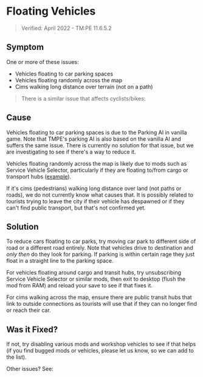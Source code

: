 # Floating Vehicles

> Verified: April 2022 - TM:PE 11.6.5.2

## Symptom

One or more of these issues:

* Vehicles floating to car parking spaces
* Vehicles floating randomly across the map
* Cims walking long distance over terrain (not on a path)

> There is a similar issue that affects
> cyclists/bikes: [](Floating-cyclists-and-discarded-bicycles.md)

## Cause

Vehicles floating to car parking spaces is due to the Parking AI in vanilla game. Note that TMPE's parking AI is also
based on the vanilla AI and suffers the same issue. There is currently no solution for that issue, but we are
investigating to see if there's a way to reduce it.

Vehicles floating randomly across the map is likely due to mods such as Service Vehicle Selector, particularly if they
are floating to/from cargo or transport
hubs ([example](https://steamcommunity.com/app/255710/discussions/0/3949028823313156915/)).

If it's cims (pedestrians) walking long distance over land (not paths or roads), we do not currently know what causes
that. It is possibly related to tourists trying to leave the city if their vehicle has despawned or if they can't find
public transport, but that's not confirmed yet.

## Solution

To reduce cars floating to car parks, try moving car park to different side of road or a different road entirely. Note
that vehicles drive to destination and _only then_ do they look for parking. If parking is within certain rage they just
float in a straight line to the parking space.

For vehicles floating around cargo and transit hubs, try unsubscribing Service Vehicle Selector or similar mods, then
exit to desktop (flush the mod from RAM) and reload your save to see if that fixes it.

For cims walking across the map, ensure there are public transit hubs that link to outside connections as tourists will
use that if they can no longer find or reach their car.

## Was it Fixed?

If not, try disabling various mods and workshop vehicles to see if that helps (if you find bugged mods or vehicles,
please let us know, so we can add to the list).

Other issues? See: [](Troubleshooting.md)